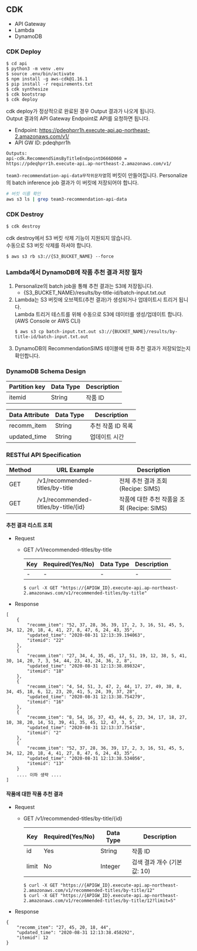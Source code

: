 ## CDK 
* API Gateway
* Lambda
* DynamoDB

### CDK Deploy
```
$ cd api  
$ python3 -m venv .env
$ source .env/bin/activate
$ npm install -g aws-cdk@1.16.1
$ pip install -r requirements.txt  
$ cdk synthesize  
$ cdk bootstrap  
$ cdk deploy  
```

cdk deploy가 정상적으로 완료된 경우 Output 결과가 나오게 됩니다.  
Output 결과의 API Gateway Endpoint로 API를 요청하면 됩니다.
* Endpoint: https://pdeqhprr1h.execute-api.ap-northeast-2.amazonaws.com/v1/
* API GW ID: pdeqhprr1h
```
Outputs:
api-cdk.RecommendSimsByTitleEndpointD666D060 = https://pdeqhprr1h.execute-api.ap-northeast-2.amazonaws.com/v1/
```

`team3-recommendation-api-data무작위문자열`의 버킷이 만들어집니다. Personalize의 batch inference job 결과가 이 버킷에 저장되어야 합니다.

```sh
# 버킷 이름 확인
aws s3 ls | grep team3-recommendation-api-data
```


### CDK Destroy
```
$ cdk destroy
```

cdk destroy에서 S3 버킷 삭제 기능이 지원되지 않습니다.  
수동으로 S3 버킷 삭제를 하셔야 합니다.
```
$ aws s3 rb s3://{S3_BUCKET_NAME} --force
```

### Lambda에서 DynamoDB에 작품 추천 결과 저장 절차
1. Personalize의 batch job을 통해 추천 결과는 S3에 저장됩니다.  
   * {S3_BUCKET_NAME}/results/by-title-id/batch-input.txt.out
2. Lambda는 S3 버킷에 오브젝트(추천 결과)가 생성되거나 업데이트시 트리거 됩니다.  
   Lambda 트리거 테스트를 위해 수동으로 S3에 데이터를 생성/업데이트 합니다. (AWS Console or AWS CLI)
   ```  
   $ aws s3 cp batch-input.txt.out s3://{BUCKET_NAME}/results/by-title-id/batch-input.txt.out
   ```
3. DynamoDB의 RecommendationSIMS 테이블에 만화 추천 결과가 저장되었는지 확인합니다.

### DynamoDB Schema Design
| Partition key | Data Type | Description |  
|---------------|-----------|-------------|
| itemid        | String    | 작품 ID |   
 
 | Data Attribute | Data Type | Description |  
|---------------|-----------|-------------|
| recomm_item   | String    | 추천 작품 ID 목록 |
| updated_time   | String    | 업데이트 시간 |   
 
### RESTful API Specification
| Method | URL Example | Description |  
|--------|------------------|-----------|
| GET    | /v1/recommended-titles/by-title | 전체 추천 결과 조회 (Recipe: SIMS) |  
| GET    | /v1/recommended-titles/by-title/{id} | 작품에 대한 추천 작품을 조회 (Recipe: SIMS) | 

#### 추천 결과 리스트 조회
- Request
  - GET /v1/recommended-titles/by-title
 
    | Key | Required(Yes/No) | Data Type | Description |  
    |-----|------------------|-----------|-------------|
    | - | - | - | - |
    
    ```
    $ curl -X GET "https://{APIGW_ID}.execute-api.ap-northeast-2.amazonaws.com/v1/recommended-titles/by-title"
    ``` 
- Response
```
[
    {
        "recomm_item": "52, 37, 28, 36, 39, 17, 2, 3, 16, 51, 45, 5, 34, 12, 20, 18, 4, 41, 27, 8, 47, 6, 24, 43, 35",
        "updated_time": "2020-08-31 12:13:39.194063",
        "itemid": "22"
    },
    {
        "recomm_item": "27, 34, 4, 35, 45, 17, 51, 19, 12, 38, 5, 41, 30, 14, 20, 7, 3, 54, 44, 23, 43, 24, 36, 2, 8",
        "updated_time": "2020-08-31 12:13:38.898324",
        "itemid": "18"
    },
    {
        "recomm_item": "4, 54, 51, 3, 47, 2, 44, 17, 27, 49, 38, 8, 34, 45, 18, 6, 12, 23, 20, 41, 5, 24, 39, 37, 28",
        "updated_time": "2020-08-31 12:13:38.754279",
        "itemid": "16"
    },
    {
        "recomm_item": "8, 54, 16, 37, 43, 44, 6, 23, 34, 17, 18, 27, 10, 38, 20, 14, 51, 39, 41, 35, 45, 12, 47, 3, 5",
        "updated_time": "2020-08-31 12:13:37.754158",
        "itemid": "2"
    },
    {
        "recomm_item": "52, 37, 28, 36, 39, 17, 2, 3, 16, 51, 45, 5, 34, 12, 20, 18, 4, 41, 27, 8, 47, 6, 24, 43, 35",
        "updated_time": "2020-08-31 12:13:38.534056",
        "itemid": "13"
    }
    .... 이하 생략 ....
]
```
    
#### 작품에 대한 작품 추천 결과
- Request
  - GET /v1/recommended-titles/by-title/{id}
 
    | Key | Required(Yes/No) | Data Type | Description |  
    |-----|------------------|-----------|-------------|
    | id | Yes | String | 작품 ID |
    | limit | No | Integer | 검색 결과 개수 (기본 값: 10)  |
    
    ```
    $ curl -X GET "https://{APIGW_ID}.execute-api.ap-northeast-2.amazonaws.com/v1/recommended-titles/by-title/12"
    $ curl -X GET "https://{APIGW_ID}.execute-api.ap-northeast-2.amazonaws.com/v1/recommended-titles/by-title/12?limit=5"
    ``` 
- Response
```
{
    "recomm_item": "27, 45, 20, 18, 44",
    "updated_time": "2020-08-31 12:13:38.458292",
    "itemid": 12
}
```


